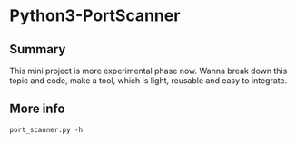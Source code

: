 # Python3-PortScanner


## Summary

This mini project is more experimental phase now. Wanna break down this topic and code, make a tool, which is light, reusable and easy to integrate.


## More info

```
port_scanner.py -h
```

